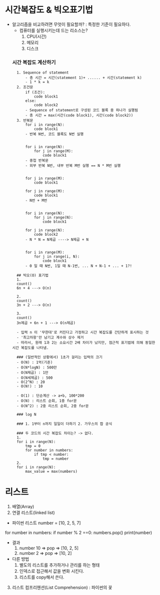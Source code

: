 # 시간복잡도 & 빅오표기법
- 알고리즘을 비교하려면 무엇이 필요할까? : 특정한 기준이 필요하다.
    - 컴퓨터를 실행시키는데 드는 리소스는?
        1. CPU(시간)
        2. 메모리
        3. 디스크
    ### 시간 복잡도 계산하기
        1. Sequence of statement
            - 총 시간 = 시간(statement 1)+ ...... + 시간(statement k)
            - 1 * k = k
        2. 조건문
            if (조건):
                code block1
            else:
                code block2
            - Sequence of statement로 구성된 코드 블록 중 하나가 실행됨
            - 총 시간 = max(시간(code block1), 시간(code block2))
        3. 반복문
            for i in range(N):
                code block1
            - 반복 N번, 코드 블록도 N번 실행


            for i in range(N):
                for j in range(M):
                    code block1
            - 중첩 반복문
            - 외부 반복 N번, 내부 반복 M번 실행 == N * M번 실행


            for j in range(M):
                code block1

            for j in range(M):
                code block1
            - N번 + M번


            for i in range(N):
                for j in range(N):
                    code block1

            for j in range(N):
                code block2
            - N * N = N제곱 ----> N제곱 + N
            

            for i in range(M):
                for j in range(i, N):
                    code block1
            - 0 일 때 N번, 1일 때 N-1번, ... N + N-1 + ... + 1?!

        ## 빅오(O) 표기법
        1.
        count() 
        6n + 4 ---> O(n)

        2.
        count()
        3n + 2 ---> O(n)

        3.
        count()
        3n제곱 + 6n + 1 ---> O(n제곱)

        - 입력 n 이 '무한대'로 커진다고 가정하고 시간 복잡도를 간단하게 표시하는 것
        - '최고차항'만 남기고 계수와 상수 제거
        - 따라서, 원래 1과 2는 소요시간 2배 차이가 났지만, 점근적 표기법에 의해 동일한 시간 복잡도를 나타냄.

        ### (일반적인 상황에서) 1초가 걸리는 입력의 크기
        - O(N) : 1억(기준)
        - O(N*logN) : 500만
        - O(N제곱) : 1만
        - O(N세제곱) : 500
        - O(2^N) : 20
        - O(N!) : 10

        - O(1) : 단순계산 -> a+b, 100*200
        - O(N) : 리스트 순회, 1중 for문
        - O(N^2) : 2중 리스트 순회, 2중 for문

        ### log N 

        ### 1. 1부터 n까지 일일이 더하기 2. 가우스의 합 공식

        ### 두 코드의 시간 복잡도 차이는? -> 없다.
        1.
        for i in range(N):
            tmp = 0
            for number in numbers:
                if tmp < number:
                    tmp = number
        2.
        for i in range(N):
            max_value = max(numbers)

# 리스트
1. 배열(Array)
2. 연결 리스트(linked list)
- 파이썬 리스트
number = [10, 2, 5, 7]

for number in numbers:
    if number % 2 ==0:
        numbers.pop()
    print(number)
- 결과
    1. number 10 => pop => [10, 2, 5]
    2. number 2 => pop => [10, 2]
- 다른 방법
    1. 별도의 리스트를 추가하거나 관리를 하는 형태
    2. 인덱스로 접근해서 값을 변화 시킨다.
    3. 리스트를 copy해서 쓴다.
3. 리스트 컴프리헨션(List Comprehension) : 파이썬의 꽃